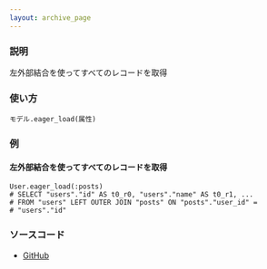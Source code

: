 ```yaml
---
layout: archive_page
---
```

### 説明
左外部結合を使ってすべてのレコードを取得

### 使い方
    モデル.eager_load(属性)

### 例
#### 左外部結合を使ってすべてのレコードを取得
    User.eager_load(:posts)
    # SELECT "users"."id" AS t0_r0, "users"."name" AS t0_r1, ...
    # FROM "users" LEFT OUTER JOIN "posts" ON "posts"."user_id" =
    # "users"."id"

### ソースコード
* [GitHub](https://github.com/rails/rails/blob/ac30e389ecfa0e26e3d44c1eda8488ddf63b3ecc/activerecord/lib/active_record/relation/query_methods.rb#L133)